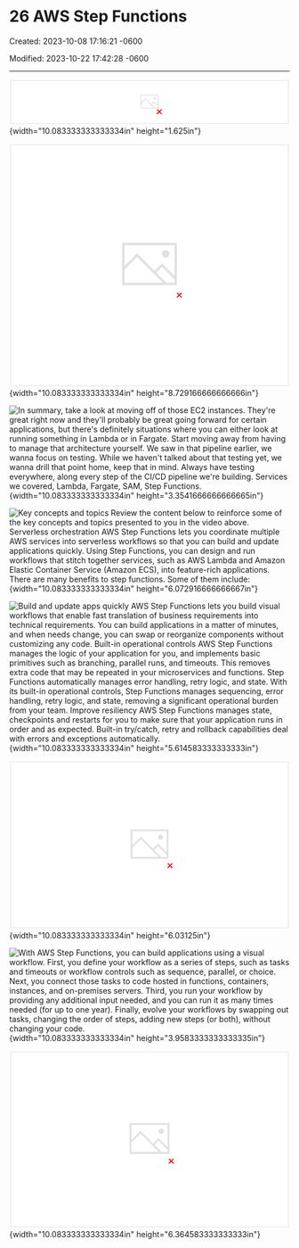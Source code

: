 # 26 AWS Step Functions

Created: 2023-10-08 17:16:21 -0600

Modified: 2023-10-22 17:42:28 -0600

---

![AWS Step Functions are used for serverless orchestration, to coordinate multiple AWS services into a serverless workflow. ](../../../media/AWS-DevOps-Module-7-26-AWS-Step-Functions-image1.png){width="10.083333333333334in" height="1.625in"}



![](../../../media/AWS-DevOps-Module-7-26-AWS-Step-Functions-image2.png){width="10.083333333333334in" height="8.729166666666666in"}



![In summary, take a look at moving off of those EC2 instances. They're great right now and they'll probably be great going forward for certain applications, but there's definitely situations where you can either look at running something in Lambda or in Fargate. Start moving away from having to manage that architecture yourself. We saw in that pipeline earlier, we wanna focus on testing. While we haven't talked about that testing yet, we wanna drill that point home, keep that in mind. Always have testing everywhere, along every step of the CI/CD pipeline we're building. Services we covered, Lambda, Fargate, SAM, Step Functions. ](../../../media/AWS-DevOps-Module-7-26-AWS-Step-Functions-image3.png){width="10.083333333333334in" height="3.3541666666666665in"}



![Key concepts and topics Review the content below to reinforce some of the key concepts and topics presented to you in the video above. Serverless orchestration AWS Step Functions lets you coordinate multiple AWS services into serverless workflows so that you can build and update applications quickly. Using Step Functions, you can design and run workflows that stitch together services, such as AWS Lambda and Amazon Elastic Container Service (Amazon ECS), into feature-rich applications. There are many benefits to step functions. Some of them include: ](../../../media/AWS-DevOps-Module-7-26-AWS-Step-Functions-image4.png){width="10.083333333333334in" height="6.072916666666667in"}



![Build and update apps quickly AWS Step Functions lets you build visual workflows that enable fast translation of business requirements into technical requirements. You can build applications in a matter of minutes, and when needs change, you can swap or reorganize components without customizing any code. Built-in operational controls AWS Step Functions manages the logic of your application for you, and implements basic primitives such as branching, parallel runs, and timeouts. This removes extra code that may be repeated in your microservices and functions. Step Functions automatically manages error handling, retry logic, and state. With its built-in operational controls, Step Functions manages sequencing, error handling, retry logic, and state, removing a significant operational burden from your team. Improve resiliency AWS Step Functions manages state, checkpoints and restarts for you to make sure that your application runs in order and as expected. Built-in try/catch, retry and rollback capabilities deal with errors and exceptions automatically. ](../../../media/AWS-DevOps-Module-7-26-AWS-Step-Functions-image5.png){width="10.083333333333334in" height="5.614583333333333in"}



![Succeed End Sta Seed the table For Loop Condition Read next message from Dynamo DB Send message to SQS Pop element from list This image shows a visual representation of the Transfer data records sample that copies data from DynamoDB to SQS. ](../../../media/AWS-DevOps-Module-7-26-AWS-Step-Functions-image6.png){width="10.083333333333334in" height="6.03125in"}



![With AWS Step Functions, you can build applications using a visual workflow. First, you define your workflow as a series of steps, such as tasks and timeouts or workflow controls such as sequence, parallel, or choice. Next, you connect those tasks to code hosted in functions, containers, instances, and on-premises servers. Third, you run your workflow by providing any additional input needed, and you can run it as many times needed (for up to one year). Finally, evolve your workflows by swapping out tasks, changing the order of steps, adding new steps (or both), without changing your code. ](../../../media/AWS-DevOps-Module-7-26-AWS-Step-Functions-image7.png){width="10.083333333333334in" height="3.9583333333333335in"}



![](../../../media/AWS-DevOps-Module-7-26-AWS-Step-Functions-image8.png){width="10.083333333333334in" height="6.364583333333333in"}










